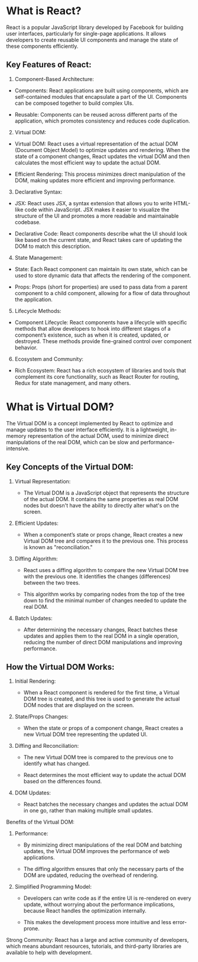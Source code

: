 # What is React?

React is a popular JavaScript library developed by Facebook for building user interfaces, 
particularly for single-page applications. It allows developers to create reusable UI 
components and manage the state of these components efficiently.

## Key Features of React:

1. Component-Based Architecture:

- Components: React applications are built using components, which are self-contained modules 
            that encapsulate a part of the UI. Components can be composed together to build 
            complex UIs.

- Reusable: Components can be reused across different parts of the application, which promotes 
          consistency and reduces code duplication.

2. Virtual DOM:

- Virtual DOM: React uses a virtual representation of the actual DOM (Document Object Model) to 
             optimize updates and rendering. When the state of a component changes, React 
             updates the virtual DOM and then calculates the most efficient way to update the 
             actual DOM.

- Efficient Rendering: This process minimizes direct manipulation of the DOM, making updates 
                     more efficient and improving performance.

3. Declarative Syntax:

- JSX: React uses JSX, a syntax extension that allows you to write HTML-like code within 
     JavaScript. JSX makes it easier to visualize the structure of the UI and promotes a 
     more readable and maintainable codebase.

- Declarative Code: React components describe what the UI should look like based on the 
                  current state, and React takes care of updating the DOM to match this 
                  description.

4. State Management:

- State: Each React component can maintain its own state, which can be used to store dynamic 
       data that affects the rendering of the component.

- Props: Props (short for properties) are used to pass data from a parent component to a child 
       component, allowing for a flow of data throughout the application.

5. Lifecycle Methods:

- Component Lifecycle: React components have a lifecycle with specific methods that allow 
                     developers to hook into different stages of a component’s existence, 
                     such as when it is created, updated, or destroyed. These methods provide 
                     fine-grained control over component behavior.

6. Ecosystem and Community:

- Rich Ecosystem: React has a rich ecosystem of libraries and tools that complement its core 
                functionality, such as React Router for routing, Redux for state management, 
                and many others.


# What is Virtual DOM?

The Virtual DOM is a concept implemented by React to optimize and manage updates to the user 
interface efficiently. It is a lightweight, in-memory representation of the actual DOM, used 
to minimize direct manipulations of the real DOM, which can be slow and performance-intensive.

## Key Concepts of the Virtual DOM:

1. Virtual Representation:

    - The Virtual DOM is a JavaScript object that represents the structure of the actual DOM. 
      It contains the same properties as real DOM nodes but doesn't have the ability to 
      directly alter what's on the screen.

2. Efficient Updates:

    - When a component’s state or props change, React creates a new Virtual DOM tree and 
      compares it to the previous one. This process is known as "reconciliation."

3. Diffing Algorithm:

    - React uses a diffing algorithm to compare the new Virtual DOM tree with the previous 
      one. It identifies the changes (differences) between the two trees.

    - This algorithm works by comparing nodes from the top of the tree down to find the 
      minimal number of changes needed to update the real DOM.

4. Batch Updates:

    - After determining the necessary changes, React batches these updates and applies them 
      to the real DOM in a single operation, reducing the number of direct DOM manipulations 
      and improving performance.

## How the Virtual DOM Works:

1. Initial Rendering:

    - When a React component is rendered for the first time, a Virtual DOM tree is created, 
      and this tree is used to generate the actual DOM nodes that are displayed on the screen.

2. State/Props Changes:

    - When the state or props of a component change, React creates a new Virtual DOM tree 
      representing the updated UI.

3. Diffing and Reconciliation:

    - The new Virtual DOM tree is compared to the previous one to identify what has changed.

    - React determines the most efficient way to update the actual DOM based on the 
      differences found.

4. DOM Updates:

    - React batches the necessary changes and updates the actual DOM in one go, rather than 
      making multiple small updates.

Benefits of the Virtual DOM:

1. Performance:

    - By minimizing direct manipulations of the real DOM and batching updates, the Virtual DOM 
      improves the performance of web applications.

    - The diffing algorithm ensures that only the necessary parts of the DOM are updated, reducing 
      the overhead of rendering.

2. Simplified Programming Model:

    - Developers can write code as if the entire UI is re-rendered on every update, without 
      worrying about the performance implications, because React handles the optimization 
      internally.

    - This makes the development process more intuitive and less error-prone.

Strong Community: React has a large and active community of developers, which means abundant 
                  resources, tutorials, and third-party libraries are available to help with 
                  development.
